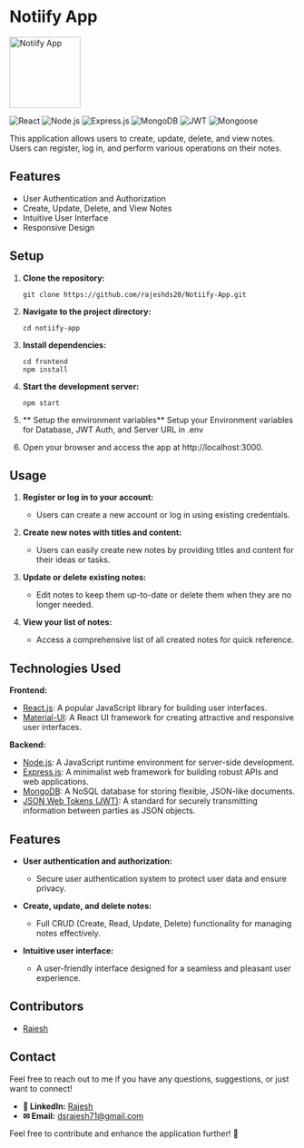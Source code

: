 # Notiify App

<img src="https://github.com/Rajeshds20/Notiify-App/blob/main/frontend/public/favicon.ico" alt="Notiify App" width="125"/>

![React](https://img.shields.io/badge/React-JS-blue)
![Node.js](https://img.shields.io/badge/Node.js-JS-green)
![Express.js](https://img.shields.io/badge/Express.js-JS-orange)
![MongoDB](https://img.shields.io/badge/MongoDB-DB-brightgreen)
![JWT](https://img.shields.io/badge/JWT-Security-yellow)
![Mongoose](https://img.shields.io/badge/Mongoose-ODM-red)

This application allows users to create, update, delete, and view notes. Users can register, log in, and perform various operations on their notes.

## Features

- User Authentication and Authorization
- Create, Update, Delete, and View Notes
- Intuitive User Interface
- Responsive Design


## Setup

1. **Clone the repository:**

   ```shell
   git clone https://github.com/rajeshds20/Notiify-App.git
   ```

2. **Navigate to the project directory:**
   ```
   cd notiify-app
   ```
   
3. **Install dependencies:**
   ```
   cd frontend
   npm install
   ```

4. **Start the development server:**
   ```
   npm start
   ```
   
5. ** Setup the emvironment variables**
   Setup your Environment variables for Database, JWT Auth, and Server URL in .env

6. Open your browser and access the app at http://localhost:3000.



## Usage

1. **Register or log in to your account:**
   - Users can create a new account or log in using existing credentials.
  
2. **Create new notes with titles and content:**
   - Users can easily create new notes by providing titles and content for their ideas or tasks.
  
3. **Update or delete existing notes:**
   - Edit notes to keep them up-to-date or delete them when they are no longer needed.
  
4. **View your list of notes:**
   - Access a comprehensive list of all created notes for quick reference.

## Technologies Used

**Frontend:**

- [React.js](https://reactjs.org/): A popular JavaScript library for building user interfaces.
- [Material-UI](https://mui.com/): A React UI framework for creating attractive and responsive user interfaces.

**Backend:**

- [Node.js](https://nodejs.org/): A JavaScript runtime environment for server-side development.
- [Express.js](https://expressjs.com/): A minimalist web framework for building robust APIs and web applications.
- [MongoDB](https://www.mongodb.com/): A NoSQL database for storing flexible, JSON-like documents.
- [JSON Web Tokens (JWT)](https://jwt.io/): A standard for securely transmitting information between parties as JSON objects.

## Features

- **User authentication and authorization:**
  - Secure user authentication system to protect user data and ensure privacy.
  
- **Create, update, and delete notes:**
  - Full CRUD (Create, Read, Update, Delete) functionality for managing notes effectively.
  
- **Intuitive user interface:**
  - A user-friendly interface designed for a seamless and pleasant user experience.

## Contributors

- [Rajesh](https://github.com/rajeshds20)

## Contact

Feel free to reach out to me if you have any questions, suggestions, or just want to connect!

- **&#x1F464; LinkedIn:** [Rajesh](https://linkedin.com/in/devangamsajjarajesh)
- **&#x2709; Email:** [dsrajesh71@gmail.com](mailto:dsrajesh71@gmail.com)


Feel free to contribute and enhance the application further! 🚀

   
